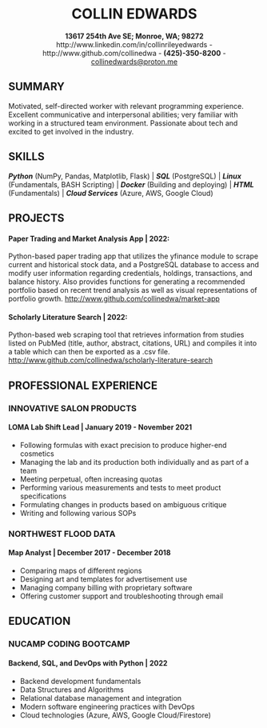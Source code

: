 <div align="center">
<h1>COLLIN EDWARDS</h1>
<strong>13617 254th Ave SE; Monroe, WA; 98272</strong><br/>
http://www.linkedin.com/in/collinrileyedwards - http://www.github.com/collinedwa - <strong>(425)-350-8200</strong> - <a href="mailto:collinedwards@proton.me">collinedwards@proton.me</a><br/>
</div>

## SUMMARY
Motivated, self-directed worker with relevant programming experience. Excellent communicative and interpersonal abilities; very familiar with working in a structured team environment. Passionate about tech and excited to get involved in the industry.

## SKILLS
***Python*** (NumPy, Pandas, Matplotlib, Flask) | ***SQL*** (PostgreSQL) | ***Linux*** (Fundamentals, BASH Scripting) | ***Docker*** (Building and deploying) | ***HTML*** (Fundamentals) | ***Cloud Services*** (Azure, AWS, Google Cloud)

## PROJECTS
#### Paper Trading and Market Analysis App | 2022:
Python-based paper trading app that utilizes the yfinance module to scrape current and historical stock data, and a PostgreSQL database to access and modify user information regarding credentials, holdings, transactions, and balance history. Also provides functions for generating a recommended portfolio based on recent trend analysis as well as visual representations of portfolio growth.
http://www.github.com/collinedwa/market-app

#### Scholarly Literature Search | 2022:
Python-based web scraping tool that retrieves information from studies listed on PubMed (title, author, abstract, citations, URL) and compiles it into a table which can then be exported as a .csv file. 
http://www.github.com/collinedwa/scholarly-literature-search

## PROFESSIONAL EXPERIENCE
### INNOVATIVE SALON PRODUCTS
#### LOMA Lab Shift Lead | January 2019 - November 2021
* Following formulas with exact precision to produce higher-end cosmetics
* Managing the lab and its production both individually and as part of a team
* Meeting perpetual, often increasing quotas
* Performing various measurements and tests to meet product specifications
* Formulating changes in products based on ambiguous critique
* Writing and following various SOPs

### NORTHWEST FLOOD DATA
#### Map Analyst | December 2017 - December 2018
* Comparing maps of different regions 
* Designing art and templates for advertisement use
* Managing company billing with proprietary software
* Offering customer support and troubleshooting through email

## EDUCATION
### NUCAMP CODING BOOTCAMP
#### Backend, SQL, and DevOps with Python | 2022
* Backend development fundamentals
* Data Structures and Algorithms
* Relational database management and integration
* Modern software engineering practices with DevOps
* Cloud technologies (Azure, AWS, Google Cloud/Firestore)
